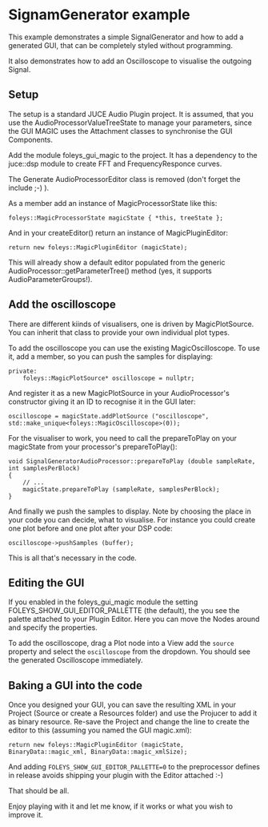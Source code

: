 SignamGenerator example
=======================

This example demonstrates a simple SignalGenerator and how to add
a generated GUI, that can be completely styled without programming.

It also demonstrates how to add an Oscilloscope to visualise the
outgoing Signal.


Setup
-----

The setup is a standard JUCE Audio Plugin project. It is assumed, 
that you use the AudioProcessorValueTreeState to manage your parameters,
since the GUI MAGIC uses the Attachment classes to synchronise the
GUI Components.

Add the module foleys_gui_magic to the project. It has a dependency
to the juce::dsp module to create FFT and FrequencyResponce curves.

The Generate AudioProcessorEditor class is removed (don't forget the 
include ;-) ).

As a member add an instance of MagicProcessorState like this:

```
foleys::MagicProcessorState magicState { *this, treeState };
```

And in your createEditor() return an instance of MagicPluginEditor:

```
return new foleys::MagicPluginEditor (magicState);
```

This will already show a default editor populated from the generic
AudioProcessor::getParameterTree() method (yes, it supports
AudioParameterGroups!).


Add the oscilloscope
--------------------

There are different kiinds of visualisers, one is driven by
MagicPlotSource. You can inherit that class to provide your
own individual plot types.

To add the oscilloscope you can use the existing MagicOscilloscope.
To use it, add a member, so you can push the samples for displaying:

```
private:
    foleys::MagicPlotSource* oscilloscope = nullptr;
```

And register it as a new MagicPlotSource in your AudioProcessor's
constructor giving it an ID to recognise it in the GUI later:

```
oscilloscope = magicState.addPlotSource ("oscilloscope", std::make_unique<foleys::MagicOscilloscope>(0));
```

For the visualiser to work, you need to call the prepareToPlay
on your magicState from your processor's prepareToPlay():

```
void SignalGeneratorAudioProcessor::prepareToPlay (double sampleRate, int samplesPerBlock)
{
    // ...
    magicState.prepareToPlay (sampleRate, samplesPerBlock);
}
```

And finally we push the samples to display. Note by choosing the place
in your code you can decide, what to visualise. For instance you could
create one plot before and one plot after your DSP code:

```
oscilloscope->pushSamples (buffer);
```

This is all that's necessary in the code.


Editing the GUI
---------------

If you enabled in the foleys_gui_magic module the setting 
FOLEYS_SHOW_GUI_EDITOR_PALLETTE (the default), the you see the
palette attached to your Plugin Editor. Here you can move the
Nodes around and specify the properties.

To add the oscilloscope, drag a Plot node into a View add the `source`
property and select the `oscilloscope` from the dropdown. You should
see the generated Oscilloscope immediately.


Baking a GUI into the code
--------------------------

Once you designed your GUI, you can save the resulting XML in your
Project (Source or create a Resources folder) and use the Projucer
to add it as binary resource. Re-save the Project and change the line
to create the editor to this (assuming you named the GUI magic.xml):

```
return new foleys::MagicPluginEditor (magicState, BinaryData::magic_xml, BinaryData::magic_xmlSize);
```

And adding `FOLEYS_SHOW_GUI_EDITOR_PALLETTE=0` to the preprocessor
defines in release avoids shipping your plugin with the Editor 
attached :-)

That should be all.


Enjoy playing with it and let me know, if it works or what you wish
to improve it.

